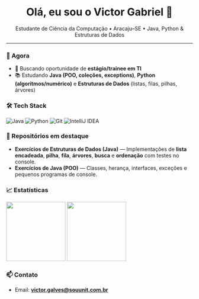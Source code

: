 <h1 align="center">Olá, eu sou o Victor Gabriel 👋</h1>
<p align="center">
  Estudante de Ciência da Computação • Aracaju–SE • Java, Python & Estruturas de Dados
</p>

---

### 🔭 Agora
- 🚀 Buscando oportunidade de **estágio/trainee em TI**
- 📚 Estudando **Java (POO, coleções, exceptions)**, **Python (algoritmos/numérico)** e **Estruturas de Dados** (listas, filas, pilhas, árvores)

### 🛠️ Tech Stack
<p>
  <img alt="Java" src="https://img.shields.io/badge/Java-ED8B00?logo=java&logoColor=white">
  <img alt="Python" src="https://img.shields.io/badge/Python-3776AB?logo=python&logoColor=white">
  <img alt="Git" src="https://img.shields.io/badge/Git-F05032?logo=git&logoColor=white">
  <img alt="IntelliJ IDEA" src="https://img.shields.io/badge/IntelliJ%20IDEA-000000?logo=intellijidea&logoColor=white">
</p>

### 📌 Repositórios em destaque
- **Exercícios de Estruturas de Dados (Java)** — Implementações de **lista encadeada**, **pilha**, **fila**, **árvores**, **busca** e **ordenação** com testes no console.
- **Exercícios de Java (POO)** — Classes, herança, interfaces, exceções e pequenos programas de console.


### 📈 Estatísticas
<p>
  <!-- Substitua SEU-USUARIO pelo seu @ do GitHub -->
  <img height="160" src="https://github-readme-stats.vercel.app/api?username=SEU-USUARIO&show_icons=true&hide_title=true" />
  <img height="160" src="https://github-readme-streak-stats.herokuapp.com/?user=SEU-USUARIO" />
</p>

### 📫 Contato
- Email: **victor.galves@souunit.com.br**
